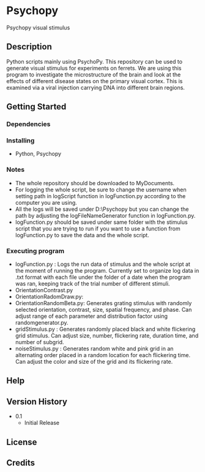 # Psychopy
Psychopy visual stimulus

## Description
Python scripts mainly using PsychoPy. 
This repository can be used to generate visual stimulus for experiments on ferrets. We are using this program to investigate the microstructure of the brain and look at the effects of different disease states on the primary visual cortex. This is examined via a viral injection carrying DNA into different brain regions. 

## Getting Started

### Dependencies

### Installing
* Python, Psychopy

### Notes
* The whole repository should be downloaded to MyDocuments. 
* For logging the whole script, be sure to change the username when setting path in logScript function in logFunction.py according to the computer you are using. 
* All the logs will be saved under D:\\Psychopy but you can change the path by adjusting the logFileNameGenerator function in logFunction.py. 
* logFunction.py should be saved under same folder with the stimulus script that you are trying to run if you want to use a function from logFunction.py  to save the data and the whole script. 

### Executing program
* logFunction.py : Logs the run data of stimulus and the whole script at the moment of running the program. Currently set to organize log data in .txt format with each file under the folder of a date when the program was ran, keeping track of the trial number of different stimuli. 
* OrientationContrast.py
* OrientationRadomDraw.py: 
* OrientationRandomBeta.py: Generates grating stimulus with randomly selected orientation, contrast, size, spatial frequency, and phase. Can adjust range of each parameter and distribution factor using randomgenerator.py. 
* gridStimulus.py : Generates randomly placed black and white flickering grid stimulus. Can adjust size, number, flickering rate, duration time, and number of subgrid. 
* noiseStimulus.py : Generates random white and pink grid in an alternating order placed in a random location for each flickering time. Can adjust the color and size of the grid and its flickering rate. 

## Help

## Version History
* 0.1
    * Initial Release

## License

## Credits
